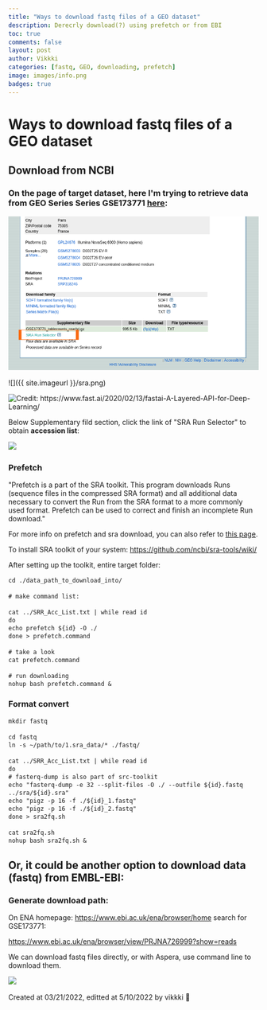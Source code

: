 ```yaml
---
title: "Ways to download fastq files of a GEO dataset"
description: Derecrly download(?) using prefetch or from EBI
toc: true
comments: false
layout: post
author: Vikkki
categories: [fastq, GEO, downloading, prefetch]
image: images/info.png
badges: true
---
```


# Ways to download fastq files of a GEO dataset

## Download from NCBI
### On the page of target dataset, here I'm trying to retrieve data from GEO Series Series GSE173771 [here](https://www.ncbi.nlm.nih.gov/geo/query/acc.cgi?acc=GSE173771): 

![](https://github.com/vikkki/vikkki_blog/blob/master/images/sra.png)

![]({{ site.imageurl }}/sra.png)

![](https://www.fast.ai/images/fastai_paper/show_batch.png "Credit: https://www.fast.ai/2020/02/13/fastai-A-Layered-API-for-Deep-Learning/")

Below Supplementary fild section, click the link of "SRA Run Selector" to obtain **accession list**:

![](image/acclist.png)

### Prefetch

"Prefetch is a part of the SRA toolkit. This program downloads Runs (sequence files in the compressed SRA format) and all additional data necessary to convert the Run from the SRA format to a more commonly used format. Prefetch can be used to correct and finish an incomplete Run download."

For more info on prefetch and sra download, you can also refer to [this page](https://www.ncbi.nlm.nih.gov/sra/docs/sradownload/).

To install SRA toolkit of your system: https://github.com/ncbi/sra-tools/wiki/

After setting up the toolkit, entire target folder:

```shell
cd ./data_path_to_download_into/

# make command list:

cat ../SRR_Acc_List.txt | while read id
do
echo prefetch ${id} -O ./
done > prefetch.command

# take a look
cat prefetch.command

# run downloading
nohup bash prefetch.command &
```


### Format convert
```shell
mkdir fastq

cd fastq
ln -s ~/path/to/1.sra_data/* ./fastq/

cat ../SRR_Acc_List.txt | while read id
do
# fasterq-dump is also part of src-toolkit
echo "fasterq-dump -e 32 --split-files -O ./ --outfile ${id}.fastq ../sra/${id}.sra"    
echo "pigz -p 16 -f ./${id}_1.fastq"
echo "pigz -p 16 -f ./${id}_2.fastq"
done > sra2fq.sh

cat sra2fq.sh
nohup bash sra2fq.sh &
```


## Or, it could be another option to download data (fastq) from EMBL-EBI:

### Generate download path:
On ENA homepage: 
https://www.ebi.ac.uk/ena/browser/home search for GSE173771:

https://www.ebi.ac.uk/ena/browser/view/PRJNA726999?show=reads

We can download fastq files directly, or with Aspera, use command line to download them.

![](image/ebi.png)



Created at 03/21/2022, editted at 5/10/2022 by vikkki 🌲
